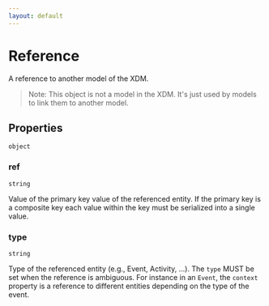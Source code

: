 ```yaml
---
layout: default
---
```


# Reference

A reference to another model of the XDM.

> Note: This object is not a model in the XDM. It's just used by models to
  link them to another model.

## Properties

`object`


###  ref
`string` 

Value of the primary key value of the referenced entity. If the primary key
is a composite key each value within the key must be serialized into a single
value.



###  type
`string` 

Type of the referenced entity (e.g., Event, Activity, ...).
The `type` MUST be set when the reference is ambiguous. For instance
in an `Event`, the `context` property is a reference to different entities
depending on the type of the event.




